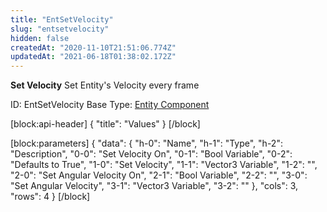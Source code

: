 ```yaml
---
title: "EntSetVelocity"
slug: "entsetvelocity"
hidden: false
createdAt: "2020-11-10T21:51:06.774Z"
updatedAt: "2021-06-18T01:38:02.172Z"
---
```

**Set Velocity**
Set Entity's Velocity every frame

ID: EntSetVelocity
Base Type: [Entity Component](doc:componententity)

[block:api-header]
{
  "title": "Values"
}
[/block]

[block:parameters]
{
  "data": {
    "h-0": "Name",
    "h-1": "Type",
    "h-2": "Description",
    "0-0": "Set Velocity On",
    "0-1": "Bool Variable",
    "0-2": "Defaults to True",
    "1-0": "Set Velocity",
    "1-1": "Vector3 Variable",
    "1-2": "",
    "2-0": "Set Angular Velocity On",
    "2-1": "Bool Variable",
    "2-2": "",
    "3-0": "Set Angular Velocity",
    "3-1": "Vector3 Variable",
    "3-2": ""
  },
  "cols": 3,
  "rows": 4
}
[/block]